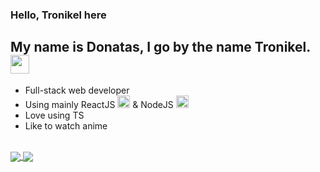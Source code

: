 ### Hello, Tronikel here

## My name is Donatas, I go by the name Tronikel. <img src="https://user-images.githubusercontent.com/56039679/121783172-ebc4e280-cbb5-11eb-956b-f7a2a701c1a7.gif" width="30px">
- Full-stack web developer 
- Using mainly ReactJS <img src="https://user-images.githubusercontent.com/56039679/121782774-e23a7b00-cbb3-11eb-911e-10826cbda96e.png" width="20px"> & NodeJS <img src="https://user-images.githubusercontent.com/56039679/121782840-3f363100-cbb4-11eb-9787-5d0112b985ee.png" width="20px">
- Love using TS
- Like to watch anime

</br>


<a href="https://github.com/anuraghazra/github-readme-stats">
    <img 
        align="center" 
        src="https://github-readme-stats.vercel.app/api/top-langs/?username=Trunkelis&langs_count=5&layout=compact"
    />
</a>

<a href="https://github.com/anuraghazra/github-readme-stats">
    <img 
        align="center" 
        src="https://github-readme-stats.vercel.app/api?username=Trunkelis&show_icons=true&theme=tokyonight"
    />
</a>
